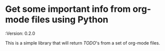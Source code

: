 # Get some important info from org-mode files using Python

:Version: 0.2.0

This is a simple library that will return *TODO*'s from a set of org-mode files.
